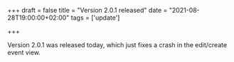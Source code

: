 +++
draft = false
title = "Version 2.0.1 released"
date = "2021-08-28T19:00:00+02:00"
tags = ['update']

+++

Version 2.0.1 was released today, which just fixes a crash in the edit/create event view.

<!--more-->
